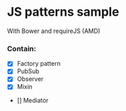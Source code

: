 # JS patterns sample

With Bower and requireJS (AMD)


### Contain:

- [x] Factory pattern
- [x] PubSub
- [x] Observer
- [x] Mixin
- [] Mediator
